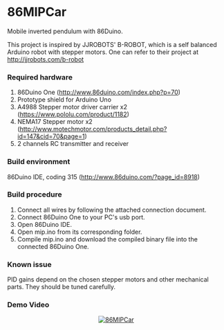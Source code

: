 # 86MIPCar

Mobile inverted pendulum with 86Duino.

This project is inspired by JJROBOTS' B-ROBOT, which is a self balanced Arduino robot with stepper motors.
One can refer to their project at http://jjrobots.com/b-robot

### Required hardware

1. 86Duino One (http://www.86duino.com/index.php?p=70)
2. Prototype shield for Arduino Uno 
3. A4988 Stepper motor driver carrier x2 (https://www.pololu.com/product/1182)
4. NEMA17 Stepper motor x2 (http://www.motechmotor.com/products_detail.php?id=147&cid=70&page=1)
5. 2 channels RC transmitter and receiver

### Build environment

86Duino IDE, coding 315 (http://www.86duino.com/?page_id=8918)

### Build procedure

1. Connect all wires by following the attached connection document.
2. Connect 86Duino One to your PC's usb port.
3. Open 86Duino IDE.
4. Open mip.ino from its corresponding folder.
5. Compile mip.ino and download the compiled binary file into the connected 86Duino One.

### Known issue

PID gains depend on the chosen stepper motors and other mechanical parts. They should be tuned carefully. 

### Demo Video
<div align=center>
<a href="https://www.youtube.com/watch?v=nLcuCH0ktfU"><img src="https://img.youtube.com/vi/nLcuCH0ktfU/0.jpg" alt="86MIPCar"></a>
</div>

